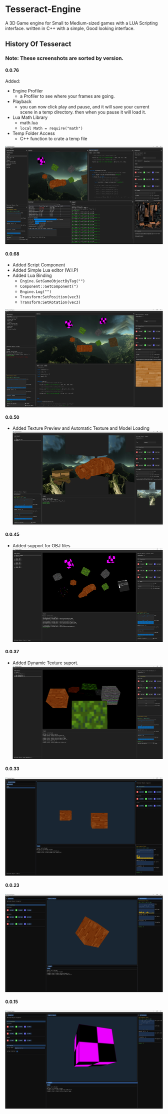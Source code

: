 # Tesseract-Engine 

A 3D Game engine for Small to Medium-sized games with a LUA Scripting interface. written in C++ with a simple, Good looking interface. 

## History Of Tesseract

### Note: These screenshots are sorted by version.


#### 0.0.76
Added:
- Engine Profiler
    - a Profiler to see where your frames are going.
- Playback
    - you can now click play and pause, and it will save your current scene in a temp directory. then when you pause it will load it.
- Lua Math Library
    - math.lua
    - `local Math = require("math")`
- Temp Folder Access
    - C++ function to crate a temp file


![](./assets/images/SS-Dev2_2.png)


#### 0.0.68
- Added Script Component
- Added Simple Lua editor (W.I.P)
- Added Lua Binding
    - `Engine.GetGameObjectByTag("")`
    - `Component::GetComponent(")`
    - `Engine.Log("")`
    - `Transform:SetPosition(vec3)`
    - `Transform:SetRotation(vec3)`

![](./assets/images/SS-Dev2_1.png)

#### 0.0.50
- Added Texture Preview and Automatic Texture and Model Loading
![](./assets/images/SS-Dev2_0.png)

#### 0.0.45
- Added support for OBJ files
![](./assets/images/SS-Dev1_4.png)

#### 0.0.37
- Added Dynamic Texture suport. 
![](./assets/images/SS-Dev1_3.png)

#### 0.0.33
![](./assets/images/SS-Dev1_2.png)

#### 0.0.23
![](./assets/images/SS-Dev1_1.png)

#### 0.0.15
![](./assets/images/SS-Dev1_0.png)

